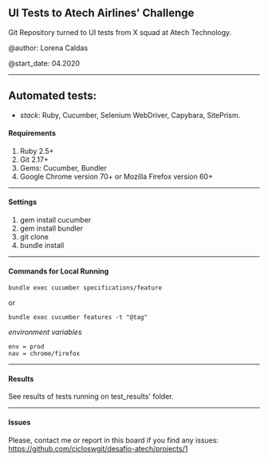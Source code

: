 ## UI Tests to Atech Airlines' Challenge

Git Repository turned to UI tests from X squad at Atech Technology.


@author:  Lorena Caldas

@start_date: 04.2020



---
## Automated tests: 
* _stack_: Ruby, Cucumber, Selenium WebDriver, Capybara, SitePrism.


#### Requirements

1. Ruby 2.5+
2. Git 2.17+
3. Gems: Cucumber, Bundler
4. Google Chrome version 70+ or Mozilla Firefox version 60+
---

#### Settings

1. gem install cucumber
2. gem install bundler
3. git clone
4. bundle install 

---

#### Commands for Local Running
```
bundle exec cucumber specifications/feature
```

or 

```
bundle exec cucumber features -t "@tag"
```

 _environment variables_

```
env = prod
nav = chrome/firefox
```

---

#### Results

See results of tests running on test_results' folder.

---

#### Issues
Please, contact me or report in this board if you find any issues:
https://github.com/cicloswgit/desafio-atech/projects/1

